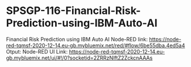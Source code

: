 # SPSGP-116-Financial-Risk-Prediction-using-IBM-Auto-AI
Financial Risk Prediction using IBM Auto AI
Node-RED link: https://node-red-tqmsf-2020-12-14.eu-gb.mybluemix.net/red/#flow/6be55dba.4ed5a4
Otput:
Node-RED UI Link: https://node-red-tqmsf-2020-12-14.eu-gb.mybluemix.net/ui/#!/0?socketid=2ZRRzNlftZ2ZckcnAAAs
